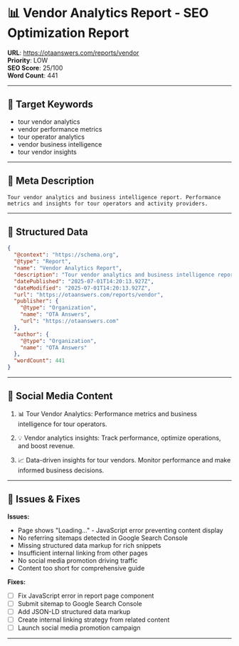 # 📊 Vendor Analytics Report - SEO Optimization Report

**URL**: https://otaanswers.com/reports/vendor  
**Priority**: LOW  
**SEO Score**: 25/100  
**Word Count**: 441

---

## 🎯 Target Keywords

- tour vendor analytics
- vendor performance metrics
- tour operator analytics
- vendor business intelligence
- tour vendor insights

---

## 📝 Meta Description

```
Tour vendor analytics and business intelligence report. Performance metrics and insights for tour operators and activity providers.
```

---

## 🔧 Structured Data

```json
{
  "@context": "https://schema.org",
  "@type": "Report",
  "name": "Vendor Analytics Report",
  "description": "Tour vendor analytics and business intelligence report. Performance metrics and insights for tour operators and activity providers.",
  "datePublished": "2025-07-01T14:20:13.927Z",
  "dateModified": "2025-07-01T14:20:13.927Z",
  "url": "https://otaanswers.com/reports/vendor",
  "publisher": {
    "@type": "Organization",
    "name": "OTA Answers",
    "url": "https://otaanswers.com"
  },
  "author": {
    "@type": "Organization",
    "name": "OTA Answers"
  },
  "wordCount": 441
}
```

---

## 📱 Social Media Content

1. 📊 Tour Vendor Analytics: Performance metrics and business intelligence for tour operators.

2. 💡 Vendor analytics insights: Track performance, optimize operations, and boost revenue.

3. 📈 Data-driven insights for tour vendors. Monitor performance and make informed business decisions.

---

## 🚨 Issues & Fixes

**Issues:**
- Page shows "Loading..." - JavaScript error preventing content display
- No referring sitemaps detected in Google Search Console
- Missing structured data markup for rich snippets
- Insufficient internal linking from other pages
- No social media promotion driving traffic
- Content too short for comprehensive guide

**Fixes:**
- [ ] Fix JavaScript error in report page component
- [ ] Submit sitemap to Google Search Console
- [ ] Add JSON-LD structured data markup
- [ ] Create internal linking strategy from related content
- [ ] Launch social media promotion campaign

---
